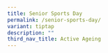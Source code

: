 ```yaml
---
title: Senior Sports Day
permalink: /senior-sports-day/
variant: tiptap
description: ""
third_nav_title: Active Ageing
---
```


